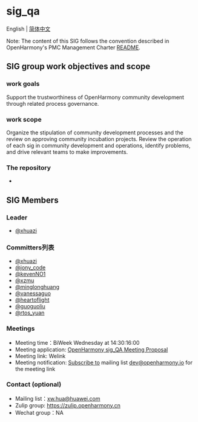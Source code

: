 # sig_qa
English | [简体中文](./sig_qa_cn.md)

Note: The content of this SIG follows the convention described in OpenHarmony's PMC Management Charter [README](/zh/pmc.md).

## SIG group work objectives and scope

### work goals
Support the trustworthiness of OpenHarmony community development through related process governance.
### work scope
Organize the stipulation of community development processes and the review on approving community incubation projects.
Review the operation of each sig in community development and operations, identify problems, and drive relevant teams to make improvements.
### The repository 
- 


## SIG Members

### Leader
- [@xhuazi](https://gitee.com/xhuazi)

### Committers列表
- [@xhuazi](https://gitee.com/xhuazi)
- [@jony_code](https://gitee.com/jony_code)
- [@kevenNO1](https://gitee.com/kevenNO1)
- [@xzmu](https://gitee.com/xzmu)
- [@minglonghuang](https://gitee.com/minglonghuang)
- [@vanessaguo](https://gitee.com/vanessaguo)
- [@heartoflight](https://gitee.com/heartoflight)
- [@guoguoliu](https://gitee.com/guoguoliu)
- [@rtos_yuan](https://gitee.com/rtos_yuan)

### Meetings
 - Meeting time：BiWeek Wednesday at 14:30:16:00
 - Meeting application: [OpenHarmony sig_QA Meeting Proposal](https://shimo.im/sheets/6QqqWJX99xrWWqJg/MODOC)
 - Meeting link: Welink
 - Meeting notification: [Subscribe to](https://lists.openatom.io/postorius/lists/dev.openharmony.io) mailing list dev@openharmony.io for the meeting link

### Contact (optional)

- Mailing list：xw.hua@huawei.com
- Zulip group: https://zulip.openharmony.cn
- Wechat group：NA
